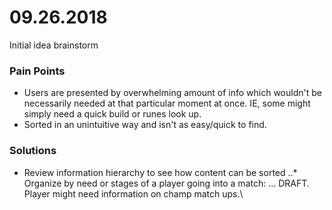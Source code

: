 # 09.26.2018

Initial idea brainstorm

### Pain Points

* Users are presented by overwhelming amount of info which wouldn't be necessarily needed at that particular moment at once. IE, some might simply need a quick build or runes look up.
* Sorted in an unintuitive way and isn't as easy/quick to find.

### Solutions

* Review information hierarchy to see how content can be sorted
..* Organize by need or stages of a player going into a match:
... DRAFT. Player might need information on champ match ups.\
